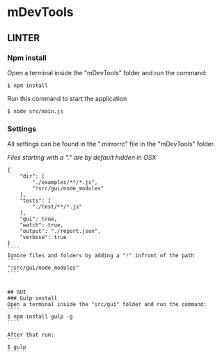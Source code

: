# mDevTools

## LINTER
### Npm install

Open a terminal inside the "mDevTools" folder and run the command:
````
$ npm install
````
Run this command to start the application
````
$ node src/main.js
````

### Settings
All settings can be found in the ".mirrorrc" file in the "mDevTools" folder.

_Files starting with a "." are by default hidden in OSX_ 
`````
{
	"dir": [
		"./examples/**/*.js",
		"!src/gui/node_modules"
	],
	"tests": [
		"./test/**/*.js"
	],
	"gui": true,
	"watch": true,
	"output": "./report.json",
	"verbose": true
}
````
Ignore files and folders by adding a "!" infront of the path
````
"!src/gui/node_modules"
````


## GUI 
### Gulp install
Open a terminal inside the "src/gui" folder and run the command:
````
$ npm install gulp -g
````

After that run:
````
$ gulp
````


